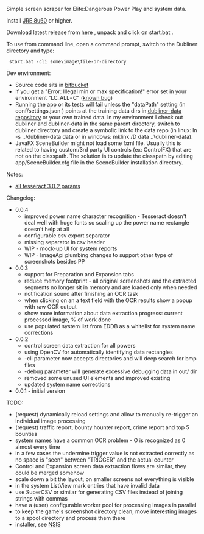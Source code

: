 
Simple screen scraper for Elite:Dangerous Power Play and system data.

Install [JRE 8u60](http://www.oracle.com/technetwork/java/javase/downloads/jre8-downloads-2133155.html) or higher.

Download latest release from [here](http://occams.pub/ed/dubliner/) , unpack and click on start.bat .

To use from command line, open a command prompt, switch to the Dubliner directory and type:
```
 start.bat -cli some\image\file-or-directory
```

Dev environment:

* Source code sits in [bitbucket](https://bitbucket.org/lorinescu/dubliner)
* If you get a "Error: Illegal min or max specification!" error set in your
environment "LC_ALL=C" ([known bug](https://code.google.com/p/tesseract-ocr/issues/detail?id=1467))
* Running the app or its tests will fail unless the "dataPath" setting (in conf/settings.json ) points at
the training data dirs in [dubliner-data repository](https://bitbucket.org/lorinescu/dubliner-data) or your own 
trained data. In my environment I check out dubliner and dubliner-data in the same parent directory, switch to 
dubliner directory and create a symbolic link to the data repo (in linux: ln -s ../dubliner-data data or in 
windows: mklink /D data ..\dubliner-data).
* JavaFX SceneBuilder might not load some fxml file. Usually this is related to having custom/3rd party UI controls 
(ex: ControlFX) that are not on the classpath. The solution is to update the classpath by editing app/SceneBuilder.cfg 
file in the SceneBuilder installation directory.
    
Notes:

* [all tesseract 3.0.2 params](http://www.sk-spell.sk.cx/tesseract-ocr-parameters-in-302-version)


Changelog:

* 0.0.4
    * improved power name character recognition - Tesseract doesn't deal well with huge fonts so scaling
    up the power name rectangle doesn't help at all
    * configurable csv export separator
    * missing separator in csv header
    * WIP - mock-up UI for system reports
    * WIP - ImageApi plumbing changes to support other type of screenshots besides PP
* 0.0.3
    * support for Preparation and Expansion tabs
    * reduce memory footprint - all original screenshots and the extracted segments no longer sit in memory and are loaded only when needed
    * notification sound after finishing an OCR task
    * when clicking on an a text field with the OCR results show a popup with raw OCR output
    * show more information about data extraction progress: current processed image, % of work done
    * use populated system list from EDDB as a whitelist for system name corrections
* 0.0.2
    * control screen data extraction for all powers
    * using OpenCV for automatically identifying data rectangles
    * -cli parameter now accepts directories and will deep search for bmp files
    * -debug parameter will generate excessive debugging data in out/ dir
    * removed some unused UI elements and improved existing
    * updated system name corrections
* 0.0.1 - initial version

TODO:

* (request) dynamically reload settings and allow to manually re-trigger an individual image processing
* (request) traffic report, bounty hounter report, crime report and top 5 bounties
* system names have a common OCR problem - O is recognized as 0 almost every time
* in a few cases the undermine trigger value is not extracted correctly as no space is "seen" between "TRIGGER" and the actual counter
* Control and Expansion screen data extraction flows are similar, they could be merged somehow
* scale down a bit the layout, on smaller screens not everything is visible
* in the system ListView mark entries that have invalid data
* use SuperCSV or similar for generating CSV files instead of joining strings with commas
* have a (user) configurable worker pool for processing images in parallel
* to keep the game's screenshot directory clean, move interesting images to a spool directory and process them there
* installer, see [NSIS](http://nsis.sourceforge.net/Java_Launcher_with_automatic_JRE_installation)
